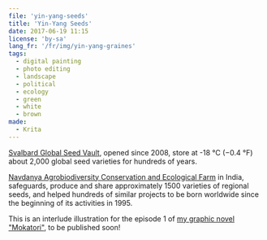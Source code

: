 ```yaml
---
file: 'yin-yang-seeds'
title: 'Yin-Yang Seeds'
date: 2017-06-19 11:15
license: 'by-sa'
lang_fr: '/fr/img/yin-yang-graines'
tags:
  - digital painting
  - photo editing
  - landscape
  - political
  - ecology
  - green
  - white
  - brown
made:
  - Krita
---
```


[Svalbard Global Seed Vault](https://www.croptrust.org/our-work/svalbard-global-seed-vault/), opened since 2008, store at -18 °C (−0.4 °F) about 2,000 global seed varieties for hundreds of years.

[Navdanya Agrobiodiversity Conservation and Ecological Farm](http://www.navdanya.org) in India, safeguards, produce and share approximately 1500 varieties of regional seeds, and helped hundreds of similar projects to be born worldwide since the beginning of its activities in 1995.

This is an interlude illustration for the episode 1 of [my graphic novel "Mokatori"](../comics/), to be published soon!
